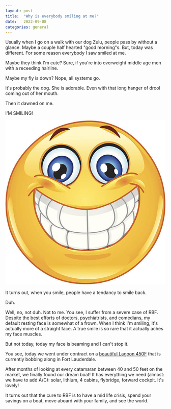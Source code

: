 ```yaml
---
layout: post
title:  "Why is everybody smiling at me?"
date:   2022-09-08
categories: general
---
```

Usually when I go on a walk with our dog Zulu, people pass by without a glance.  Maybe a couple half hearted "good morning"s.  But, today was different.  For some reason everybody I saw smiled at me.

Maybe they think I'm cute?  Sure, if you're into overweight middle age men with a receeding hairline.

Maybe my fly is down?  Nope, all systems go.

It's probably the dog.  She is adorable. Even with that long hanger of drool coming out of her mouth.

Then it dawned on me.  

I'M SMILING!

<img src="/assets/img/smile.jpeg">

It turns out, when you smile, people have a tendancy to smile back.

Duh.

Well, no, not duh.  Not to me.  You see, I suffer from a severe case of RBF.  Despite the best efforts of doctors, psychiatrists, and comedians, my default resting face is somewhat of a frown.   When I think I'm smiling, it's actually more of a straight face.  A true smile is so rare that it actually aches my face muscles.

But not today, today my face is beaming and I can't stop it.

You see, today we went under contract on a <a href="/boat/lightening.html">beautiful Lagoon 450F</a> that is currently bobbing along in Fort Lauderdale.

After months of looking at every catamaran between 40 and 50 feet on the market, we finally found our dream boat!  It has everything we need (almost: we have to add A/C): solar, lithium, 4 cabins, flybridge, forward cockpit.  It's lovely!

It turns out that the cure to RBF is to have a mid life crisis,  spend your savings on a boat, move aboard with your family, and see the world.
